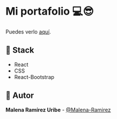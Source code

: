 # Mi portafolio 💻😎

Puedes verlo [aquí](https://malenaramirez.netlify.app/).

## 📌 Stack

- React
- CSS
- React-Bootstrap

## 🌟 Autor

**Malena Ramírez Uribe** - [@Malena-Ramirez](https://github.com/Malena-Ramirez)
